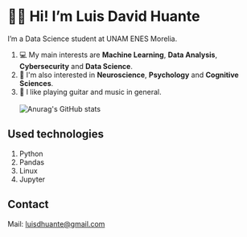 # 👋🏻 Hi! I’m Luis David Huante
I’m a Data Science student at UNAM ENES Morelia. 
1. 💻 My main interests are **Machine Learning**, **Data Analysis**, **Cybersecurity** and **Data Science**.
2. 🧠 I'm also interested in **Neuroscience**, **Psychology** and **Cognitive Sciences**. <br/>
3. 🎸 I like playing guitar and music in general. <br/>
<br/> ![Anurag's GitHub stats](https://github-readme-stats.vercel.app/api?username=LuisDHuante&show_icons=true&theme=github_dark)

## Used technologies
1. Python
2. Pandas
3. Linux
4. Jupyter

## Contact
Mail: luisdhuante@gmail.com
<!---
LuisDHuante/LuisDHuante is a ✨ special ✨ repository because its `README.md` (this file) appears on your GitHub profile.
You can click the Preview link to take a look at your changes.
--->

